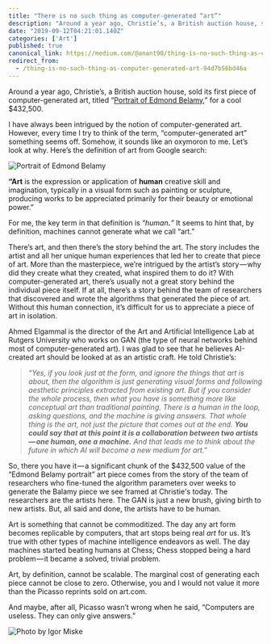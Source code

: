 ```yaml
---
title: "There is no such thing as computer-generated “art”"
description: "Around a year ago, Christie’s, a British auction house, sold its first piece of computer-generated art, titled “Portrait of Edmond Belamy,”…"
date: "2019-09-12T04:21:01.140Z"
categories: ['Art']
published: true
canonical_link: https://medium.com/@anant90/thing-is-no-such-thing-as-computer-generated-art-94d7b56bd46a
redirect_from:
  - /thing-is-no-such-thing-as-computer-generated-art-94d7b56bd46a
---
```


Around a year ago, Christie’s, a British auction house, sold its first piece of computer-generated art, titled “[Portrait of Edmond Belamy](http://obvious-art.com/edmond-de-belamy.html),” for a cool $432,500.

I have always been intrigued by the notion of computer-generated art. However, every time I try to think of the term, “computer-generated art” something seems off. Somehow, it sounds like an oxymoron to me. Let’s look at why. Here’s the definition of art from Google search:

![[Portrait of Edmond Belamy](http://obvious-art.com/edmond-de-belamy.html)](/assets/blog/there-is-no-such-thing-as-computer-generated-art/asset-1.png)

**“Art** is the expression or application of **human** creative skill and imagination, typically in a visual form such as painting or sculpture, producing works to be appreciated primarily for their beauty or emotional power.”

For me, the key term in that definition is “_human_**_._**_”_ It seems to hint that, by definition, machines cannot generate what we call “art.”

There’s art, and then there’s the story behind the art. The story includes the artist and all her unique human experiences that led her to create that piece of art. More than the masterpiece, we’re intrigued by the artist’s story — why did they create what they created, what inspired them to do it? With computer-generated art, there’s usually not a great story behind the individual piece itself. If at all, there’s a story behind the team of researchers that discovered and wrote the algorithms that generated the piece of art. Without this human connection, it’s difficult for us to appreciate a piece of art in isolation.

Ahmed Elgammal is the director of the Art and Artificial Intelligence Lab at Rutgers University who works on GAN (the type of neural networks behind most of computer-generated art). I was glad to see that he believes AI-created art should be looked at as an artistic craft. He told Christie’s:

> _“Yes, if you look just at the form, and ignore the things that art is about, then the algorithm is just generating visual forms and following aesthetic principles extracted from existing art. But if you consider the whole process, then what you have is something more like conceptual art than traditional painting. There is a human in the loop, asking questions, and the machine is giving answers. That whole thing is the art, not just the picture that comes out at the end._ **_You could say that at this point it is a collaboration between two artists — one human, one a machine._** _And that leads me to think about the future in which AI will become a new medium for art.”_

So, there you have it — a significant chunk of the $432,500 value of the “Edmond Belamy portrait” art piece comes from the story of the team of researchers who fine-tuned the algorithm parameters over weeks to generate the Balamy piece we see framed at Christie's today. The researchers are the artists here. The GAN is just a new brush, giving birth to new artists. But, all said and done, the artists have to be human.

Art is something that cannot be commoditized. The day any art form becomes replicable by computers, that art stops being real _art_ for us. It’s true with other types of machine intelligence endeavors as well. The day machines started beating humans at Chess; Chess stopped being a hard problem — it became a solved, trivial problem.

Art, by definition, cannot be scalable. The marginal cost of generating each piece cannot be close to zero. Otherwise, you and I would not value it more than the Picasso reprints sold on art.com.

And maybe, after all, Picasso wasn’t wrong when he said, “Computers are useless. They can only give answers.”

![Photo by [Igor Miske](https://unsplash.com/@igormiske)](/assets/blog/there-is-no-such-thing-as-computer-generated-art/asset-2.png)
